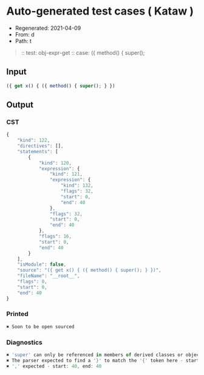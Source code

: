 # Auto-generated test cases ( Kataw )
- Regenerated: 2021-04-09
- From: d
- Path: t
> :: test: obj-expr-get
> :: case: ({ method() { super();
## Input

`````js
({ get x() { ({ method() { super(); } })
`````

## Output

### CST

```javascript
{
    "kind": 122,
    "directives": [],
    "statements": [
        {
            "kind": 120,
            "expression": {
                "kind": 121,
                "expression": {
                    "kind": 132,
                    "flags": 32,
                    "start": 0,
                    "end": 40
                },
                "flags": 32,
                "start": 0,
                "end": 40
            },
            "flags": 16,
            "start": 0,
            "end": 40
        }
    ],
    "isModule": false,
    "source": "({ get x() { ({ method() { super(); } })",
    "fileName": "__root__",
    "flags": 0,
    "start": 0,
    "end": 40
}
```

### Printed

```javascript
✖ Soon to be open sourced
```

### Diagnostics

```javascript
✖ 'super' can only be referenced in members of derived classes or object literal expressions - start: 32, end: 33
✖ The parser expected to find a '}' to match the '{' token here - start: 40, end: 40
✖ ',' expected - start: 40, end: 40

```

